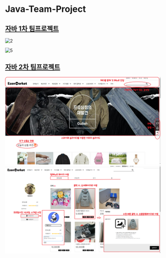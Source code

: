# Java-Team-Project

## [자바 1차 팀프로젝트](https://github.com/0204hyk/Java-Team-Project)

![2](https://user-images.githubusercontent.com/119827171/209598716-2c4c13c3-c214-4eea-b713-763ff17ec72f.PNG)

![5](https://user-images.githubusercontent.com/119827171/209598720-c232f8bd-004c-4688-9657-5fc38c26ad9c.PNG)

## [자바 2차 팀프로젝트](https://github.com/wonill/EzenMarket)


 <img src="https://github.com/sj921/readme_images/blob/main/ezenmarket_images/%EB%A9%94%EC%9D%B8.png?raw=true" width="900">
 
 <img src="https://github.com/sj921/readme_images/blob/main/ezenmarket_images/%EB%A7%88%EC%9D%B4%ED%8E%98%EC%9D%B4%EC%A7%80_1.png?raw=true" width="900">
